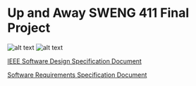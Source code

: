 # Up and Away SWENG 411 Final Project

![alt text](https://cdn.discordapp.com/attachments/993779291697459230/1034690672407621672/upandaway-homepage.PNG)
![alt text](https://cdn.discordapp.com/attachments/993779291697459230/1034690672759939102/upandaway-search.PNG)

[IEEE Software Design Specification Document](https://docs.google.com/document/d/1X5CpqpkFmEKyJQuQjBoyPaLQ4bvkJUnr/edit?usp=sharing&ouid=102382911442061356406&rtpof=true&sd=true)

[Software Requirements Specification Document](https://docs.google.com/document/d/1xpOQBadRdjvClUK5z2RxVUvLHJae51yv/edit?usp=sharing&ouid=102382911442061356406&rtpof=true&sd=true)
